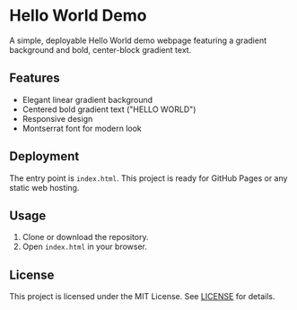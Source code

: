 # Hello World Demo

A simple, deployable Hello World demo webpage featuring a gradient background and bold, center-block gradient text.

## Features

- Elegant linear gradient background
- Centered bold gradient text ("HELLO WORLD")
- Responsive design
- Montserrat font for modern look

## Deployment

The entry point is `index.html`. This project is ready for GitHub Pages or any static web hosting.

## Usage

1. Clone or download the repository.
2. Open `index.html` in your browser.

## License

This project is licensed under the MIT License. See [LICENSE](./LICENSE) for details.